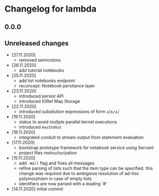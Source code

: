 # Changelog for lambda

## 0.0.0

## Unreleased changes

- [27.11.2020]
    - removed semicolons
- [26.11.2020]
    - add tutorial notebooks
- [25.11.2020]
    - add list notebooks endpoint
    - reconcept: Notebook persitance layer
- [23.11.2020]
    - introduced persist API
    - introduced IORef Map Storage
- [22.11.2020]
    - introduced subsitution expressions of form `a[b/a]`
- [19.11.2020]
    - status to avoid multple parallel kernel executions
    - introduced `HasStdOut`
- [18.11.2020]
    - integrated conduit to stream output from statement evaluation
- [17.11.2020]
    - bootstrap prototype framework for notebook service using Servant
    - project files restructurization
- [15.11.2020]
    - add `-Wall` flag and fixes all messages
    - refine parsing of lists such that the item type can be specified.
      this change was required due to ambigious resolution of
      ad-hoc polymorphism in case of empty lists
    - identifiers are now parsed with a leading '#'
- [14.11.2020] initial commit